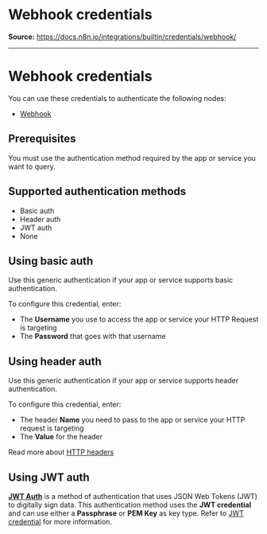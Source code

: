 # Webhook credentials

**Source:** https://docs.n8n.io/integrations/builtin/credentials/webhook/

---

# Webhook credentials

You can use these credentials to authenticate the following nodes:

- [Webhook](../../core-nodes/n8n-nodes-base.webhook/)

## Prerequisites

You must use the authentication method required by the app or service you want to query.

## Supported authentication methods

- Basic auth
- Header auth
- JWT auth
- None

## Using basic auth

Use this generic authentication if your app or service supports basic authentication.

To configure this credential, enter:

- The **Username** you use to access the app or service your HTTP Request is targeting
- The **Password** that goes with that username

## Using header auth

Use this generic authentication if your app or service supports header authentication.

To configure this credential, enter:

- The header **Name** you need to pass to the app or service your HTTP request is targeting
- The **Value** for the header

Read more about [HTTP headers](https://developer.mozilla.org/en-US/docs/Web/HTTP/Headers#authentication)

## Using JWT auth

[**JWT Auth**](https://jwt.io/introduction/) is a method of authentication that uses JSON Web Tokens (JWT) to digitally sign data. This authentication method uses the **JWT credential** and can use either a **Passphrase** or **PEM Key** as key type. Refer to [JWT credential](../jwt/) for more information.
